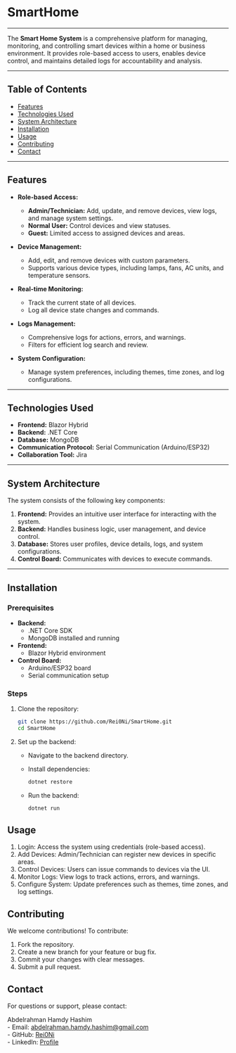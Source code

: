 # SmartHome
---

The **Smart Home System** is a comprehensive platform for managing, monitoring, and controlling smart devices within a home or business environment. It provides role-based access to users, enables device control, and maintains detailed logs for accountability and analysis.

---

## Table of Contents

- [Features](#features)
- [Technologies Used](#technologies-used)
- [System Architecture](#system-architecture)
- [Installation](#installation)
- [Usage](#usage)
- [Contributing](#contributing)
- [Contact](#contact)

---

## Features

- **Role-based Access:**
  - **Admin/Technician:** Add, update, and remove devices, view logs, and manage system settings.
  - **Normal User:** Control devices and view statuses.
  - **Guest:** Limited access to assigned devices and areas.

- **Device Management:**
  - Add, edit, and remove devices with custom parameters.
  - Supports various device types, including lamps, fans, AC units, and temperature sensors.

- **Real-time Monitoring:**
  - Track the current state of all devices.
  - Log all device state changes and commands.

- **Logs Management:**
  - Comprehensive logs for actions, errors, and warnings.
  - Filters for efficient log search and review.

- **System Configuration:**
  - Manage system preferences, including themes, time zones, and log configurations.

---

## Technologies Used

- **Frontend:** Blazor Hybrid  
- **Backend:** .NET Core  
- **Database:** MongoDB  
- **Communication Protocol:** Serial Communication (Arduino/ESP32)  
- **Collaboration Tool:** Jira  

---

## System Architecture

The system consists of the following key components:

1. **Frontend:** Provides an intuitive user interface for interacting with the system.  
2. **Backend:** Handles business logic, user management, and device control.  
3. **Database:** Stores user profiles, device details, logs, and system configurations.  
4. **Control Board:** Communicates with devices to execute commands.  

---

## Installation

### Prerequisites

- **Backend:**
  - .NET Core SDK
  - MongoDB installed and running
- **Frontend:**
  - Blazor Hybrid environment
- **Control Board:**
  - Arduino/ESP32 board
  - Serial communication setup

### Steps

1. Clone the repository:
   ```bash
   git clone https://github.com/Rei0Ni/SmartHome.git
   cd SmartHome
   ```
2. Set up the backend:

    - Navigate to the backend directory.
    - Install dependencies:
      ```bash
      dotnet restore
      ```

    - Run the backend:
      ```bash
      dotnet run
      ```

## Usage
  1. Login: Access the system using credentials (role-based access).
  2. Add Devices: Admin/Technician can register new devices in specific areas.
  3. Control Devices: Users can issue commands to devices via the UI.
  4. Monitor Logs: View logs to track actions, errors, and warnings.
  5. Configure System: Update preferences such as themes, time zones, and log settings.

## Contributing

We welcome contributions! To contribute:

  1. Fork the repository.
  2. Create a new branch for your feature or bug fix.
  3. Commit your changes with clear messages.
  4. Submit a pull request.

## Contact

For questions or support, please contact:

  Abdelrahman Hamdy Hashim <br>
    - Email: [abdelrahman.hamdy.hashim@gmail.com](mailto:abdelrahman.hamdy.hashim@gmail.com) <br>
    - GitHub: [Rei0Ni](https://github.com/Rei0Ni) <br>
    - LinkedIn: [Profile](https://www.linkedin.com/in/abdelrahman-hamdy-hashim) <br>
